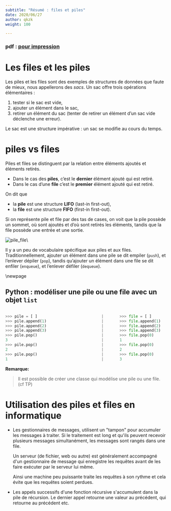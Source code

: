 ```yaml
---
subtitle: "Résumé : files et piles"
date: 2020/06/27
author: qkzk
weight: 100

---
```



### pdf : [pour impression](/uploads/docnsitale/pile_file/pile_file_resume.pdf)

# Les files et les piles


Les piles et les files sont des exemples de structures de données que faute de
mieux, nous appellerons des _sacs_. Un sac offre trois opérations élémentaires :

1. tester si le sac est vide,
2. ajouter un élément dans le sac,
3. retirer un élément du sac (tenter de retirer un élément d’un sac vide déclenche une erreur).


Le sac est une structure impérative : un sac se modifie au cours du temps.

# piles vs files



Piles et files se distinguent par la relation entre éléments ajoutés et
éléments retirés.

* Dans le cas des **piles**, c’est le **dernier** élément ajouté qui est retiré.
* Dans le cas d’une **file** c’est le **premier** élément ajouté qui est retiré.

On dit que

* la **pile** est une structure **LIFO** (last-in first-out),
* la **file** est une structure **FIFO** (first-in first-out).

Si on représente pile et file par des tas de cases, on voit que la pile possède
un sommet, où sont ajoutés et d’où sont retirés les éléments, tandis que la
file possède une entrée et une sortie.

![pile_file](../cours/img/file_pile.png)\



Il y a un peu de vocabulaire spécifique aux piles et aux files.
Traditionnellement, ajouter un élément dans une pile se dit empiler (`push`),
et l’enlever dépiler (`pop`), tandis qu’ajouter un élément dans une file se dit
enfiler (`enqueue`), et l’enlever défiler (`dequeue`).


\newpage


## Python : modéliser une pile ou une file avec un objet `list`

```python

>>> pile = [ ]                            |       >>> file = [ ]
>>> pile.append(1)                        |       >>> file.append(1)
>>> pile.append(2)                        |       >>> file.append(2)
>>> pile.append(3)                        |       >>> file.append(3)
>>> pile.pop()                            |       >>> file.pop(0)
3                                         |       1
>>> pile.pop()                            |       >>> file.pop(0)
2                                         |       2
>>> pile.pop()                            |       >>> file.pop(0)
1                                         |       3
```

**Remarque:**

> Il est possible de créer une classe qui modélise une pile ou une file. (cf TP)

# Utilisation des piles et files en informatique

*   Les gestionnaires de messages, utilisent un "tampon" pour accumuler les
    messages à traiter. Si le traitement est long et qu'ils peuvent recevoir
    plusieurs messages simultanément, les messages sont rangés dans une file.

    Un serveur (de fichier, web ou autre) est généralement accompagné d'un
    gestionnaire de message qui enregistre les requêtes avant de les faire
    exécuter par le serveur lui même.

    Ainsi une machine peu puissante traite les requêtes à son rythme et cela
    évite que les requêtes soient perdues.

*   Les appels successifs d'une fonction récursive s'accumulent dans la pile
    de récursion. Le dernier appel retourne une valeur au précédent, qui
    retourne au précédent etc.
